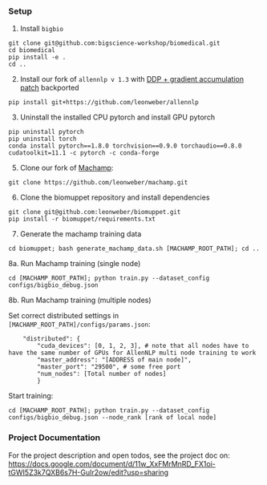 ### Setup
1. Install `bigbio`
```
git clone git@github.com:bigscience-workshop/biomedical.git
cd biomedical
pip install -e .
cd ..
```
2. Install our fork of `allennlp v 1.3` with [DDP + gradient accumulation patch](https://github.com/allenai/allennlp/pull/5100) backported
```
pip install git+https://github.com/leonweber/allennlp
```
3. Uninstall the installed CPU pytorch and install GPU pytorch
```
pip uninstall pytorch
pip uninstall torch
conda install pytorch==1.8.0 torchvision==0.9.0 torchaudio==0.8.0 cudatoolkit=11.1 -c pytorch -c conda-forge
``` 
5. Clone our fork of [Machamp](https://github.com/machamp-nlp/machamp):
```
git clone https://github.com/leonweber/machamp.git
```
6. Clone the biomuppet repository and install dependencies
```
git clone git@github.com:leonweber/biomuppet.git
pip install -r biomuppet/requirements.txt
```
7. Generate the machamp training data
```
cd biomuppet; bash generate_machamp_data.sh [MACHAMP_ROOT_PATH]; cd ..
```
8a. Run Machamp training (single node)
```
cd [MACHAMP_ROOT_PATH]; python train.py --dataset_config configs/bigbio_debug.json
```
8b. Run Machamp training (multiple nodes)

Set correct distributed settings in `[MACHAMP_ROOT_PATH]/configs/params.json`:
```
    "distributed": {
        "cuda_devices": [0, 1, 2, 3], # note that all nodes have to have the same number of GPUs for AllenNLP multi node training to work
        "master_address": "[ADDRESS of main node]",
        "master_port": "29500", # some free port
        "num_nodes": [Total number of nodes]
        }
```

Start training:
```
cd [MACHAMP_ROOT_PATH]; python train.py --dataset_config configs/bigbio_debug.json --node_rank [rank of local node]
```

### Project Documentation
For the project description and open todos, see the project doc on:
https://docs.google.com/document/d/11w_XxFMrMnRD_FX1oi-tGWI5Z3k7QXB6s7H-GuIr2ow/edit?usp=sharing


